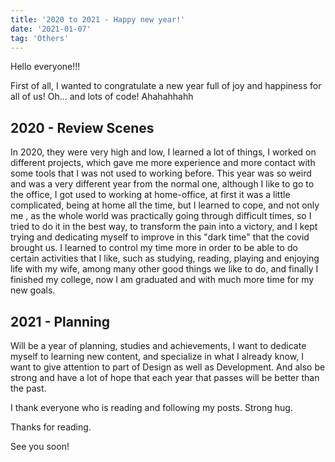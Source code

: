 ```yaml
---
title: '2020 to 2021 - Happy new year!'
date: '2021-01-07'
tag: 'Others'
---
```


Hello everyone!!!

First of all, I wanted to congratulate a new year full of joy and happiness for all of us!
Oh... and lots of code! Ahahahhahh

## 2020 - Review Scenes

In 2020, they were very high and low, I learned a lot of things, I worked on different
projects, which gave me more experience and more contact with some tools that I was not used
to working before. This year was so weird and was a very different year from the normal one,
although I like to go to the office, I got used to working at home-office, at first it was a little complicated, being at home all the time, but I learned to cope, and not only me , as the whole world was practically going through difficult times, so I tried to do it in the best way, to transform the pain into a victory, and I kept trying and dedicating myself to improve in this "dark time" that the covid brought us. I learned to control my time more in order to be able to do certain activities that I like, such as studying, reading, playing and enjoying life with my wife, among many other good things we like to do, and finally I finished my college, now I am graduated and with much more time for my new goals.

## 2021 - Planning

Will be a year of planning, studies and achievements, I want to dedicate myself to
learning new content, and specialize in what I already know, I want to give attention to part
of Design as well as Development. And also be strong and have a lot of hope that each year
that passes will be better than the past.

I thank everyone who is reading and following my posts. Strong hug.

Thanks for reading.

See you soon!
